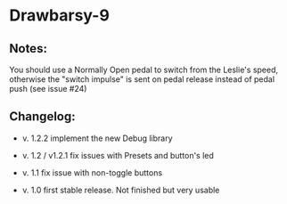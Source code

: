 # Drawbarsy-9

## Notes:
You should use a Normally Open pedal to switch from the Leslie's speed, otherwise the "switch impulse" is sent on pedal release instead of pedal push (see issue #24)

## Changelog:
- v. 1.2.2 implement the new Debug library

- v. 1.2 / v1.2.1 fix issues with Presets and button's led

- v. 1.1 fix issue with non-toggle buttons

- v. 1.0 first stable release. Not finished but very usable

